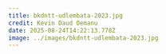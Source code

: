 ```yaml
---
title: bkdntt-udlembata-2023.jpg
credit: Kevin Daud Oemanu
date: 2025-08-24T14:22:13.778Z
image: ../images/bkdntt-udlembata-2023.jpg
---
```


